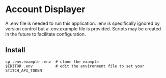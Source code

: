 # Account Displayer

A .env file is needed to run this application. .env is specifically ignored by version control but a .env.example file is provided. Scripts may be created in the future to facilitate configuration.

## Install

```
cp .env.example .env  # clone the example
$EDITOR .env          # edit the environment file to set your STITCH_API_TOKEN
```
